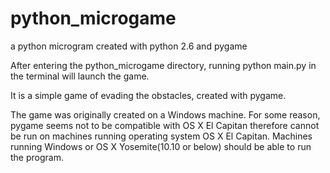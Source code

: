 # python_microgame
a python microgram created with python 2.6 and pygame

After entering the python_microgame directory, running python main.py in the terminal will launch the game.

It is a simple game of evading the obstacles, created with pygame.

The game was originally created on a Windows machine. For some reason, pygame seems not to be compatible with OS X El Capitan
therefore cannot be run on machines running operating system OS X El Capitan. Machines running Windows or OS X Yosemite(10.10 or below) should be able to run the program.




